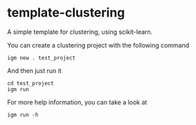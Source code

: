 # template-clustering

A simple template for clustering, using scikit-learn.

You can create a clustering project with the following command 

```shell
igm new . test_project
```

And then just run it

```shell
cd test_project
igm run
```

For more help information, you can take a look at

```shell
igm run -h
```

